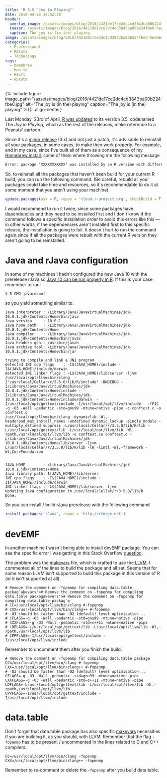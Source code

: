 ```yaml
---
title: 'R 3.5 "Joy in Playing"'
date: 2018-04-28 18:52:30
header:
  overlay_image: /assets/images/blog/2018/4421de17ce2dc4cd3843ba00b224fbe0-header.jpeg
  teaser: /assets/images/blog/2018/4421de17ce2dc4cd3843ba00b224fbe0-header.jpeg
  caption: The joy is (in the) playing
image: /assets/images/blog/2018/4421de17ce2dc4cd3843ba00b224fbe0-header.jpeg
categories:
  - Professional
  - RStats
  - Technology
tags:
  - homebrew
  - how to
  - RSoft
  - RStats
---
```

{% include figure image_path="/assets/images/blog/2018/4421de17ce2dc4cd3843ba00b224fbe0.jpg" alt="The joy is (in the) playing" caption="The joy is (in the) playing" %}{: .align-center}

Last Monday, 23rd of April, [R was updated](https://stat.ethz.ch/pipermail/r-announce/2018/000628.html) to its version 3.5, codenamed The _Joy in Playing_, which as the rest of the releases, make reference to a Peanuts' cartoon.

Since it's a [minor release](https://semver.org) (3.x) and not just a patch, it's advisable to reinstall all your packages, in some cases, to make then work properly. For example, and in my case, since I've built all of them as a consequence of my [Homebrew install](/blog/2018/01/12/install-r-100-homebrew-edition-with-openblas-openmp-my-version/), some of them where throwing me the following message

```R
Error: package ‘XXXXXXXXXXX’ was installed by an R version with different internals; it needs to be reinstalled for use with this R version
```

So, to reinstall all the packages that haven't been build for your current R build, you can run the following command. (Be careful, rebuild all your packages could take time and resources, so it's recommendable to do it at some moment that you aren't using your machine)

```R
update.packages(ask = F, repos = 'cloud.r-project.org', checkBuild = T)
```

I would recommend to run it twice, since some packages have dependencies and they need to be installed first and I don't know if the command follows a specific installation order to avoid this errors like this —in other words, if the dependencies aren't installed first to this specific release, the installation is going to fail. It doesn't hurt to run the command again since if all the packages were rebuilt with the current R version they aren't going to be reinstalled.

# Java and rJava configuration

In some of my machines I hadn't configured the new Java 10 with the prerelease rJava so [Java 10 can be run properly in R](/blog/2018/03/28/r-and-java-10/). If this is your case remember to run:

```shell
$ R CMD javareconf
```

so you yield something similar to:

```shell
Java interpreter : /Library/Java/JavaVirtualMachines/jdk-10.0.1.jdk/Contents/Home/bin/java
Java version     : 10.0.1
Java home path   : /Library/Java/JavaVirtualMachines/jdk-10.0.1.jdk/Contents/Home
Java compiler    : /Library/Java/JavaVirtualMachines/jdk-10.0.1.jdk/Contents/Home/bin/javac
Java headers gen.: /usr/bin/javah
Java archive tool: /Library/Java/JavaVirtualMachines/jdk-10.0.1.jdk/Contents/Home/bin/jar

trying to compile and link a JNI program
detected JNI cpp flags    : -I$(JAVA_HOME)/include -I$(JAVA_HOME)/include/darwin
detected JNI linker flags : -L$(JAVA_HOME)/lib/server -ljvm
/usr/local/opt/llvm/bin/clang  -I"/usr/local/Cellar/r/3.5.0/lib/R/include" -DNDEBUG -I/Library/Java/JavaVirtualMachines/jdk-10.0.1.jdk/Contents/Home/include -I/Library/Java/JavaVirtualMachines/jdk-10.0.1.jdk/Contents/Home/include/darwin  -I/usr/local/opt/gettext/include -I/usr/local/opt/llvm/include   -fPIC  -g -O3 -Wall -pedantic -std=gnu99 -mtune=native -pipe -c conftest.c -o conftest.o
/usr/local/opt/llvm/bin/clang -dynamiclib -Wl,-headerpad_max_install_names -undefined dynamic_lookup -single_module -multiply_defined suppress -L/usr/local/Cellar/r/3.5.0/lib/R/lib -L/usr/local/opt/gettext/lib -L/usr/local/opt/llvm/lib -Wl,-rpath,/usr/local/opt/llvm/lib -o conftest.so conftest.o -L/Library/Java/JavaVirtualMachines/jdk-10.0.1.jdk/Contents/Home/lib/server -ljvm -L/usr/local/Cellar/r/3.5.0/lib/R/lib -lR -lintl -Wl,-framework -Wl,CoreFoundation


JAVA_HOME        : /Library/Java/JavaVirtualMachines/jdk-10.0.1.jdk/Contents/Home
Java library path: $(JAVA_HOME)/lib/server
JNI cpp flags    : -I$(JAVA_HOME)/include -I$(JAVA_HOME)/include/darwin
JNI linker flags : -L$(JAVA_HOME)/lib/server -ljvm
Updating Java configuration in /usr/local/Cellar/r/3.5.0/lib/R
Done.
```

So you can install / build rJava prerelease with the following command

```R
install.packages('rJava', repos = 'http://rforge.net')
```

# devEMF

In another machine I wasn't being able to install devEMF package. You can see the specific error I was getting in this Stack Overflow [question](https://stackoverflow.com/questions/50075549/devemf-package-in-r-3-5-on-macos-doesnt-build/50076667#50076667).

The problem was the [makevars](/blog/2018/01/12/install-r-100-homebrew-edition-with-openblas-openmp-my-version/#setting-the-final-makevars) file, which is crafted to use the [LLVM](https://llvm.org). I commented all of the lines to build the package and all set. Seems that for some reason LLVM isn't supported to build this package in this version of R (or it isn't supported at all).

```
# Remove the comment on -fopenmp for compiling data.table packag`akevars"># Remove the comment on -fopenmp for compiling data.table packagakevars"># Remove the comment on -fopenmp for compiling data.table packag`e
# CC=/usr/local/opt/llvm/bin/clang #-fopenmp
# CXX=/usr/local/opt/llvm/bin/clang++ #-fopenmp
# -O3 should be faster than -O2 (default) level optimisation ..
# CFLAGS=-g -O3 -Wall -pedantic -std=gnu99 -mtune=native -pipe
# CXXFLAGS=-g -O3 -Wall -pedantic -std=c++11 -mtune=native -pipe
# LDFLAGS=-L/usr/local/opt/gettext/lib -L/usr/local/opt/llvm/lib -Wl,-rpath,/usr/local/opt/llvm/lib
# CPPFLAGS=-I/usr/local/opt/gettext/include -I/usr/local/opt/llvm/include
```


Remember to uncomment them after you finish the build.

```shell
# Remove the comment on -fopenmp for compiling data.table package
CC=/usr/local/opt/llvm/bin/clang #-fopenmp
CXX=/usr/local/opt/llvm/bin/clang++ #-fopenmp
# -O3 should be faster than -O2 (default) level optimisation ..
CFLAGS=-g -O3 -Wall -pedantic -std=gnu99 -mtune=native -pipe
CXXFLAGS=-g -O3 -Wall -pedantic -std=c++11 -mtune=native -pipe
LDFLAGS=-L/usr/local/opt/gettext/lib -L/usr/local/opt/llvm/lib -Wl,-rpath,/usr/local/opt/llvm/lib
CPPFLAGS=-I/usr/local/opt/gettext/include -I/usr/local/opt/llvm/include
```

# data.table

Don't forget that data.table package has also specific [makevars](/blog/2018/01/12/install-r-100-homebrew-edition-with-openblas-openmp-my-version/#setting-the-final-makevars) necessities if you are building it, as you should, with LLVM. Remember that the flag `-fopenmp` has to be present / uncommented in the lines related to C and C++ compilers.

```
CC=/usr/local/opt/llvm/bin/clang -fopenmp
CXX=/usr/local/opt/llvm/bin/clang++ -fopenmp
```

Remember to re-comment or delete the `-fopenmp` after you build data.table.
